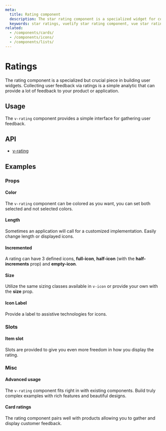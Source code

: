 ```yaml
---
meta:
  title: Rating component
  description: The star rating component is a specialized widget for collecting user feedback via ratings.
  keywords: star ratings, vuetify star rating component, vue star rating component, rating component
related:
  - /components/cards/
  - /components/icons/
  - /components/lists/
---
```


# Ratings

The rating component is a specialized but crucial piece in building user widgets. Collecting user feedback via ratings is a simple analytic that can provide a lot of feedback to your product or application.

<entry-ad />

## Usage

The `v-rating` component provides a simple interface for gathering user feedback.

<usage name="v-rating" />

## API

- [v-rating](/api/v-rating)

<api-section page="components/ratings" />

## Examples

### Props

#### Color

The `v-rating` component can be colored as you want, you can set both selected and not selected colors.

<example file="v-rating/prop-color" />

#### Length

Sometimes an application will call for a customized implementation. Easily change length or displayed icons.

<example file="v-rating/prop-length" />

#### Incremented

A rating can have 3 defined icons, **full-icon**, **half-icon** (with the **half-increments** prop) and **empty-icon**.

<example file="v-rating/prop-half-increments" />

#### Size

Utilize the same sizing classes available in `v-icon` or provide your own with the **size** prop.

<example file="v-rating/prop-size" />

#### Icon Label

Provide a label to assistive technologies for icons.

<example file="v-rating/prop-icon-label" />

### Slots

#### Item slot

Slots are provided to give you even more freedom in how you display the rating.

<example file="v-rating/slot-item" />

### Misc

#### Advanced usage

The `v-rating` component fits right in with existing components. Build truly complex examples with rich features and beautiful designs.

<example file="v-rating/misc-advanced" />

#### Card ratings

The rating component pairs well with products allowing you to gather and display customer feedback.

<example file="v-rating/misc-card" />

<backmatter />
